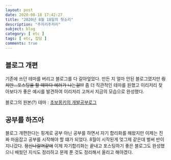 ```yaml
---
layout: post
date: 2020-08-18 17:42:27
title: "2020년 8월 18일의 헛소리"
description: "주저리주저리"
subject: blog
category: [ etc ]
tags: [ etc, 잡담 ]
comments: true
---
```


## 블로그 개편

기존에 쓰던 테마를 버리고 블로그를 다 갈아엎었다.
만든 지 얼마 안된 블로그였지만 ~~킹치만...포스팅을 할 때마다 에러가 나는걸!!!~~ 좀 더 직관적인 테마를 원했고 이리저리 찾아보다가 좋은 예시를 발견하여 이리저리 고쳐서 지금의 모습으로 완성했다.

블로그의 원본(?) 테마 : [초보몽키의 개발공부로그](https://wayhome25.github.io)


## 공부를 하즈아

블로그 개편한다는 핑계로 공부 아닌 공부를 하면서 자기 합리화를 해왔지만 이제는 진짜 마음잡고 공부를 시작해야 할 떄가 되었다. 8월이 시작된게 엊그제 같은데 벌써 반이 지나갔다. ~~정신나갈꺼같애~~
이제 자기합리화는 끝내고 포스팅하기 좋은 블로그도 완성했으니 배웠던 지식도 정리하고 문제 푼 것도 정리해서 올리고 해야겠다.
